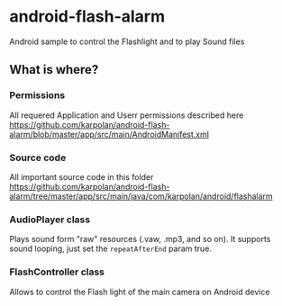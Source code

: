 # android-flash-alarm
Android sample to control the Flashlight and to play Sound files

## What is where?

### Permissions
All requered Application and Userr permissions described here https://github.com/karpolan/android-flash-alarm/blob/master/app/src/main/AndroidManifest.xml

### Source code
All important source code in this folder https://github.com/karpolan/android-flash-alarm/tree/master/app/src/main/java/com/karpolan/android/flashalarm

### AudioPlayer class
Plays sound form "raw" resources (.vaw, .mp3, and so on). It supports sound looping, just set the `repeatAfterEnd` param true.

### FlashController class
Allows to control the Flash light of the main camera on Android device
